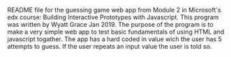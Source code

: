 README file for the guessing game web app from Module 2 in Microsoft's edx course: Building Interactive Prototypes with 
Javascript.
This program was written by Wyatt Grace Jan 2019.
The purpose of the program is to make a very simple web app to test basic fundamentals of using HTML and javascript togather.
The app has a hard coded in value wich the user has 5 attempts to guess. If the user repeats an input value the user is told so.
